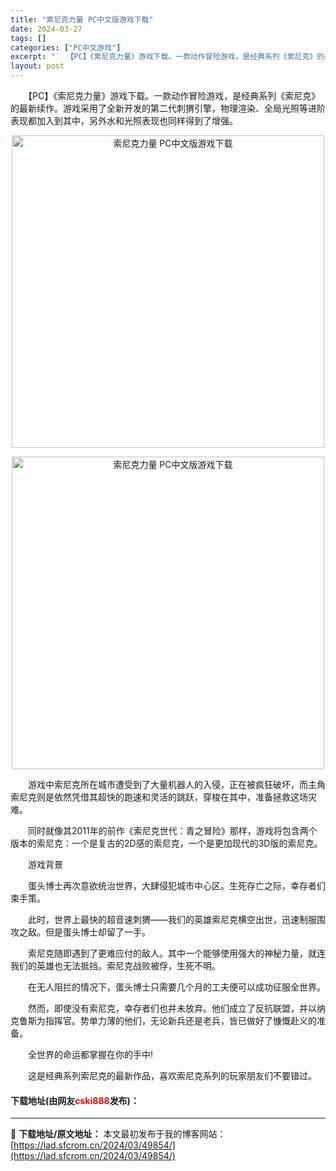 ```yaml
---
title: "索尼克力量 PC中文版游戏下载"
date: 2024-03-27
tags: []
categories: ["PC中文游戏"]
excerpt: "　　【PC】《索尼克力量》游戏下载。一款动作冒险游戏，是经典系列《索尼克》的最新续作。游戏采用了全新开发的第二代刺猬引擎，物理渲染、全局光照等进阶表现都加入到其中，另外水和光照表现也同样得到了增强。 　　游戏中索尼克所在城市遭受到了大量机器人的入侵，正在被疯狂破坏，而主角索尼克则是依然凭借其超快的跑&hellip;"
layout: post
---
```


 <p>　　【PC】《索尼克力量》游戏下载。一款动作冒险游戏，是经典系列《索尼克》的最新续作。游戏采用了全新开发的第二代刺猬引擎，物理渲染、全局光照等进阶表现都加入到其中，另外水和光照表现也同样得到了增强。</p> <p align="center"><img align="" border="0" src="https://lad.sfcrom.cn/wp-content/uploads/2024/03/20240327_66037dc38c3c7.webp" width="500" alt="索尼克力量 PC中文版游戏下载" /></p> <p align="center"><img align="" border="0" src="https://lad.sfcrom.cn/wp-content/uploads/2024/03/20240327_66037dc3dcd4d.webp" width="500" alt="索尼克力量 PC中文版游戏下载" /></p> <p>　　游戏中索尼克所在城市遭受到了大量机器人的入侵，正在被疯狂破坏，而主角索尼克则是依然凭借其超快的跑速和灵活的跳跃，穿梭在其中，准备拯救这场灾难。</p> <p>　　同时就像其2011年的前作《索尼克世代：青之冒险》那样，游戏将包含两个版本的索尼克：一个是复古的2D感的索尼克，一个是更加现代的3D版的索尼克。</p> <p>　　游戏背景</p> <p>　　蛋头博士再次意欲统治世界，大肆侵犯城市中心区。生死存亡之际，幸存者们束手策。</p> <p>　　此时，世界上最快的超音速刺猬&mdash;&mdash;我们的英雄索尼克横空出世，迅速制服围攻之敌。但是蛋头博士却留了一手。</p> <p>　　索尼克随即遇到了更难应付的敌人。其中一个能够使用强大的神秘力量，就连我们的英雄也无法抵挡。索尼克战败被俘，生死不明。</p> <p>　　在无人阻拦的情况下，蛋头博士只需要几个月的工夫便可以成功征服全世界。</p> <p>　　然而，即使没有索尼克，幸存者们也并未放弃。他们成立了反抗联盟，并以纳克鲁斯为指挥官。势单力薄的他们，无论新兵还是老兵，皆已做好了慷慨赴义的准备。</p> <p>　　全世界的命运都掌握在你的手中!</p> <p>　　这是经典系列索尼克的最新作品，喜欢索尼克系列的玩家朋友们不要错过。</p> <p><h4>下载地址(由网友<font color="red">cski888</font>发布)：</h4></p> 

---
📖 **下载地址/原文地址：** 本文最初发布于我的博客网站：[https://lad.sfcrom.cn/2024/03/49854/](https://lad.sfcrom.cn/2024/03/49854/)
